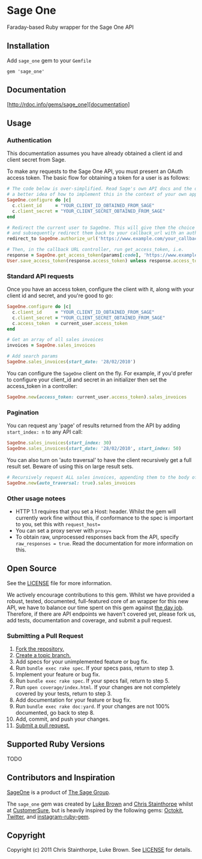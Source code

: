 # Sage One
Faraday-based Ruby wrapper for the Sage One API

## Installation
Add `sage_one` gem to your `Gemfile`

    gem 'sage_one'

## Documentation
[http://rdoc.info/gems/sage_one][documentation]

[documentation]: http://rdoc.info/gems/sage_one

## Usage
### Authentication
This documentation assumes you have already obtained a client id and client secret from Sage.

To make any requests to the Sage One API, you must present an OAuth access token. The basic flow for obtaining a token for a user is as follows:

```ruby
# The code below is over-simplified. Read Sage's own API docs and the documentation for SageOne::Oauth to get
# a better idea of how to implement this in the context of your own app.
SageOne.configure do |c|
  c.client_id     = "YOUR_CLIENT_ID_OBTAINED_FROM_SAGE"
  c.client_secret = "YOUR_CLIENT_SECRET_OBTAINED_FROM_SAGE"
end

# Redirect the current user to SageOne. This will give them the choice to link SageOne with your app.
# and subsequently redirect them back to your callback_url with an authorisation_code if they choose to do so.
redirect_to SageOne.authorize_url('https://www.example.com/your_callback_url')

# Then, in the callback URL controller, run get_access_token, i.e.
response = SageOne.get_access_token(params[:code], 'https://www.example.com/your_callback_url')
User.save_access_token(response.access_token) unless response.access_token.nil?
```

### Standard API requests
Once you have an access token, configure the client with it, along with your client id and secret, and you're good to go:

```ruby
SageOne.configure do |c|
  c.client_id     = "YOUR_CLIENT_ID_OBTAINED_FROM_SAGE"
  c.client_secret = "YOUR_CLIENT_SECRET_OBTAINED_FROM_SAGE"
  c.access_token  = current_user.access_token
end

# Get an array of all sales invoices
invoices = SageOne.sales_invoices

# Add search params
SageOne.sales_invoices(start_date: '28/02/2010')
```
You can configure the `SageOne` client on the fly. For example, if you'd prefer to configure your client_id and secret in an
initializer then set the access_token in a controller:

```ruby
SageOne.new(access_token: current_user.access_token).sales_invoices
```

### Pagination
You can request any 'page' of results returned from the API by adding `start_index: n` to any API call:

```ruby
SageOne.sales_invoices(start_index: 30)
SageOne.sales_invoices(start_date: '28/02/2010', start_index: 50)

```

You can also turn on 'auto traversal' to have the client recursively get a full result set. Beware of using this on large result sets.

```ruby
# Recursively request ALL sales invoices, appending them to the body of the request
SageOne.new(auto_traversal: true).sales_invoices
```

### Other usage notees
- HTTP 1.1 requires that you set a Host: header. Whilst the gem will currently work fine without this, if conformance to the spec is important to you, set this with `request_host=`
- You can set a proxy server with `proxy=`
- To obtain raw, unprocessed responses back from the API, specify `raw_responses = true`. Read the documentation for more information on this.


## Open Source
See the [LICENSE][] file for more information.

We actively encourage contributions to this gem. Whilst we have provided a robust, tested, documented, full-featured core of an wrapper for this new API, we have to balance our time spent on this gem against [the day job][cs].
Therefore, if there are API endpoints we haven't covered yet, please fork us, add tests, documentation and coverage, and submit a pull request.

### Submitting a Pull Request
1. [Fork the repository.][fork]
2. [Create a topic branch.][branch]
3. Add specs for your unimplemented feature or bug fix.
4. Run `bundle exec rake spec`. If your specs pass, return to step 3.
5. Implement your feature or bug fix.
6. Run `bundle exec rake spec`. If your specs fail, return to step 5.
7. Run `open coverage/index.html`. If your changes are not completely covered
   by your tests, return to step 3.
8. Add documentation for your feature or bug fix.
9. Run `bundle exec rake doc:yard`. If your changes are not 100% documented, go
   back to step 8.
10. Add, commit, and push your changes.
11. [Submit a pull request.][pr]

[fork]: http://help.github.com/fork-a-repo/
[branch]: http://learn.github.com/p/branching.html
[pr]: http://help.github.com/send-pull-requests/
[cs]: http://www.customersure.com/

## Supported Ruby Versions
TODO

## Contributors and Inspiration

[SageOne][sageone] is a product of [The Sage Group][sage].

The `sage_one` gem was created by [Luke Brown][luke] and [Chris Stainthorpe][chris] whilst at [CustomerSure][cs], but is heavily inspired by the following gems: [Octokit][], [Twitter][], and [instagram-ruby-gem][].

[sage]: http://www.sage.com/
[sageone]: http://www.sageone.com/
[luke]: http://www.tsdbrown.com/
[chris]: http://www.randomcat.co.uk/
[octokit]: https://github.com/pengwynn/octokit/
[twitter]: https://github.com/sferik/twitter/
[instagram-ruby-gem]: https://github.com/Instagram/instagram-ruby-gem/

## Copyright
Copyright (c) 2011 Chris Stainthorpe, Luke Brown. See [LICENSE][] for details.

[license]: https://github.com/customersure/sage_one/blob/master/LICENSE
